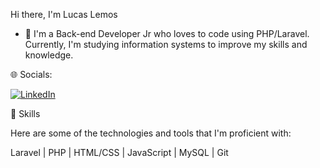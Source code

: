 Hi there, I'm Lucas Lemos

- 🌱 I'm a Back-end Developer Jr who loves to code using PHP/Laravel. Currently, I'm studying information systems to improve my skills and knowledge.


🌐 Socials:

[![LinkedIn](https://img.shields.io/badge/LinkedIn-%230077B5.svg?logo=linkedin&logoColor=white)](https://www.linkedin.com/in/lucas-lemos-silva/) 


🚀 Skills

Here are some of the technologies and tools that I'm proficient with:

Laravel |
PHP |
HTML/CSS |
JavaScript |
MySQL |
Git
